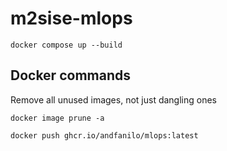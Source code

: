 # m2sise-mlops

```SH
docker compose up --build
```
## Docker commands

Remove all unused images, not just dangling ones
```SH
docker image prune -a
```
```SH
docker push ghcr.io/andfanilo/mlops:latest
```
